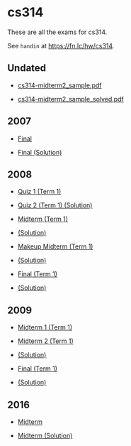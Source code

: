 # cs314

These are all the exams for cs314.

See `handin` at https://fn.lc/hw/cs314.



## Undated


* [cs314-midterm2_sample.pdf](/static/exams/cs314/0/cs314-midterm2_sample.pdf)

* [cs314-midterm2_sample_solved.pdf](/static/exams/cs314/0/cs314-midterm2_sample_solved.pdf)



## 2007


* [Final](/static/exams/cs314/2007/cs314-2007-final.pdf)

* [Final (Solution)](/static/exams/cs314/2007/cs314-2007-final.soln_.pdf)



## 2008


* [Quiz 1 (Term 1)](/static/exams/cs314/2008/cs314-2008-t1-quiz1.pdf)

* [Quiz 2 (Term 1) (Solution)](/static/exams/cs314/2008/cs314-2008-t1-quiz2-solution.pdf)

* [Midterm (Term 1)](/static/exams/cs314/2008/cs314-2008-t1-midterm.pdf)

* [(Solution)](/static/exams/cs314/2008/cs314-2008-t1-midterm-solution.pdf)

* [Makeup Midterm (Term 1)](/static/exams/cs314/2008/cs314-2008-t1-makeup-midterm.pdf)

* [(Solution)](/static/exams/cs314/2008/cs314-2008-t1-makeup-midterm-solution.pdf)

* [Final (Term 1)](/static/exams/cs314/2008/cs314-2008-t1-final.pdf)

* [(Solution)](/static/exams/cs314/2008/cs314-2008-t1-final-solution.pdf)



## 2009


* [Midterm 1 (Term 1)](/static/exams/cs314/2009/cs314-2009-t1-midterm1.pdf)

* [Midterm 2 (Term 1)](/static/exams/cs314/2009/cs314-2009-t1-midterm2.pdf)

* [(Solution)](/static/exams/cs314/2009/cs314-2009-t1-midterm2-solution.pdf)

* [Final (Term 1)](/static/exams/cs314/2009/cs314-2009-t1-final.pdf)

* [(Solution)](/static/exams/cs314/2009/cs314-2009-t1-final-solution.pdf)



## 2016


* [Midterm](/static/exams/cs314/2016/cs314-2016-midterm.pdf)

* [Midterm (Solution)](/static/exams/cs314/2016/cs314-2016-midterm.soln_.pdf)


